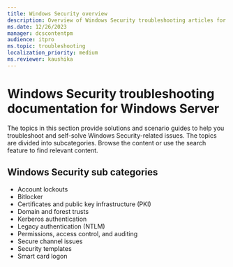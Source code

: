 ```yaml
---
title: Windows Security overview
description: Overview of Windows Security troubleshooting articles for Windows Server.
ms.date: 12/26/2023
manager: dcscontentpm
audience: itpro
ms.topic: troubleshooting
localization_priority: medium
ms.reviewer: kaushika
---
```

# Windows Security troubleshooting documentation for Windows Server

The topics in this section provide solutions and scenario guides to help you troubleshoot and self-solve Windows Security-related issues. The topics are divided into subcategories. Browse the content or use the search feature to find relevant content.

## Windows Security sub categories

- Account lockouts
- Bitlocker
- Certificates and public key infrastructure (PKI)
- Domain and forest trusts
- Kerberos authentication
- Legacy authentication (NTLM)
- Permissions, access control, and auditing
- Secure channel issues
- Security templates
- Smart card logon
